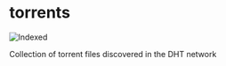 torrents 
========
![Indexed](https://img.shields.io/badge/indexed-59119-blue)

Collection of torrent files discovered in the DHT network
